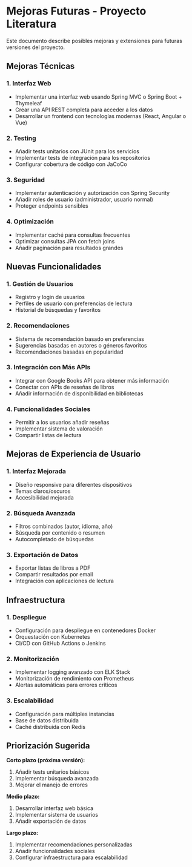 # Mejoras Futuras - Proyecto Literatura

Este documento describe posibles mejoras y extensiones para futuras versiones del proyecto.

## Mejoras Técnicas

### 1. Interfaz Web
- Implementar una interfaz web usando Spring MVC o Spring Boot + Thymeleaf
- Crear una API REST completa para acceder a los datos
- Desarrollar un frontend con tecnologías modernas (React, Angular o Vue)

### 2. Testing
- Añadir tests unitarios con JUnit para los servicios
- Implementar tests de integración para los repositorios
- Configurar cobertura de código con JaCoCo

### 3. Seguridad
- Implementar autenticación y autorización con Spring Security
- Añadir roles de usuario (administrador, usuario normal)
- Proteger endpoints sensibles

### 4. Optimización
- Implementar caché para consultas frecuentes
- Optimizar consultas JPA con fetch joins
- Añadir paginación para resultados grandes

## Nuevas Funcionalidades

### 1. Gestión de Usuarios
- Registro y login de usuarios
- Perfiles de usuario con preferencias de lectura
- Historial de búsquedas y favoritos

### 2. Recomendaciones
- Sistema de recomendación basado en preferencias
- Sugerencias basadas en autores o géneros favoritos
- Recomendaciones basadas en popularidad

### 3. Integración con Más APIs
- Integrar con Google Books API para obtener más información
- Conectar con APIs de reseñas de libros
- Añadir información de disponibilidad en bibliotecas

### 4. Funcionalidades Sociales
- Permitir a los usuarios añadir reseñas
- Implementar sistema de valoración
- Compartir listas de lectura

## Mejoras de Experiencia de Usuario

### 1. Interfaz Mejorada
- Diseño responsive para diferentes dispositivos
- Temas claros/oscuros
- Accesibilidad mejorada

### 2. Búsqueda Avanzada
- Filtros combinados (autor, idioma, año)
- Búsqueda por contenido o resumen
- Autocompletado de búsquedas

### 3. Exportación de Datos
- Exportar listas de libros a PDF
- Compartir resultados por email
- Integración con aplicaciones de lectura

## Infraestructura

### 1. Despliegue
- Configuración para despliegue en contenedores Docker
- Orquestación con Kubernetes
- CI/CD con GitHub Actions o Jenkins

### 2. Monitorización
- Implementar logging avanzado con ELK Stack
- Monitorización de rendimiento con Prometheus
- Alertas automáticas para errores críticos

### 3. Escalabilidad
- Configuración para múltiples instancias
- Base de datos distribuida
- Caché distribuida con Redis

## Priorización Sugerida

**Corto plazo (próxima versión):**
1. Añadir tests unitarios básicos
2. Implementar búsqueda avanzada
3. Mejorar el manejo de errores

**Medio plazo:**
1. Desarrollar interfaz web básica
2. Implementar sistema de usuarios
3. Añadir exportación de datos

**Largo plazo:**
1. Implementar recomendaciones personalizadas
2. Añadir funcionalidades sociales
3. Configurar infraestructura para escalabilidad